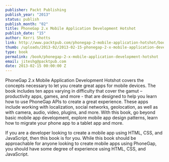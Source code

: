 ```yaml
--- 
publisher: Packt Publishing
publish_year: "2013"
status: publish
publish_month: "02"
title: PhoneGap 2.x Mobile Application Development Hotshot
publish_date: "15"
author: Kerri Shotts
link: http://www.packtpub.com/phonegap-2-mobile-application-hotshot/book
thumb: /uploads/2013-02/2013-02-15-phonegap-2-x-mobile-application-development-hotshot.jpg
type: book
permalink: /book/phonegap-2-x-mobile-application-development-hotshot
email: jiteshg@packtpub.com
date: 2013-02-15 00:00:00 Z
---
```


PhoneGap 2.x Mobile Application Development Hotshot covers the concepts necessary to let you create great apps for mobile devices. The book includes ten apps varying in difficulty that cover the gamut – productivity apps, games, and more - that are designed to help you learn how to use PhoneGap APIs to create a great experience. These apps include working with localization, social networks, geolocation, as well as with camera, audio, video, plugins, and more. With this book, go beyond basic mobile app development, explore mobile app design patterns, learn how to migrate your phone app to a tablet app and more.

If you are a developer looking to create a mobile app using HTML, CSS, and JavaScript, then this book is for you. While this book should be approachable for anyone looking to create mobile apps using PhoneGap, you should have some degree of experience using HTML, CSS, and JavaScript.
